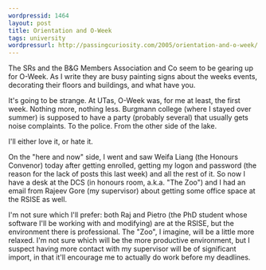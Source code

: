 ```yaml
---
wordpressid: 1464
layout: post
title: Orientation and O-Week
tags: university
wordpressurl: http://passingcuriosity.com/2005/orientation-and-o-week/
---
```


The SRs and the B&G Members Association and Co seem to be gearing up for O-Week. As I write they are busy painting signs about the weeks events, decorating their floors and buildings, and what have you.

It's going to be strange. At UTas, O-Week was, for me at least, the first week. Nothing more, nothing less. Burgmann college (where I stayed over summer) is supposed to have a party (probably several) that usually gets noise complaints. To the police. From the other side of the lake.

I'll either love it, or hate it.

On the "here and now" side, I went and saw Weifa Liang (the Honours Convenor) today after getting enrolled, getting my logon and password (the reason for the lack of posts this last week) and all the rest of it. So now I have a desk at the DCS (in honours room, a.k.a. "The Zoo") and I had an email from Rajeev Gore (my supervisor) about getting some office space at the RSISE as well.

I'm not sure which I'll prefer: both Raj and Pietro (the PhD student whose software I'll be working with and modifying) are at the RSISE, but the environment there is professional. The "Zoo", I imagine, will be a little more relaxed. I'm not sure which will be the more productive environment, but I suspect having more contact with my supervisor will be of significant import, in that it'll encourage me to actually do work before my deadlines.
